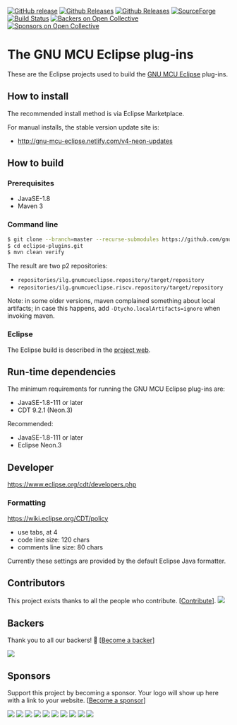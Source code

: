  [![GitHub release](https://img.shields.io/github/release/gnu-mcu-eclipse/eclipse-plugins.svg)](https://github.com/gnu-mcu-eclipse/eclipse-plugins/releases/latest) [![Github Releases](https://img.shields.io/github/downloads/gnu-mcu-eclipse/eclipse-plugins/latest/total.svg)](https://github.com/gnu-mcu-eclipse/eclipse-plugins/releases/latest) [![Github Releases](https://img.shields.io/github/downloads/gnu-mcu-eclipse/eclipse-plugins/total.svg)](https://github.com/gnu-mcu-eclipse/eclipse-plugins/releases/latest) [![SourceForge](https://img.shields.io/sourceforge/dt/gnuarmeclipse.svg?label=SF%20downloads)](https://sourceforge.net/projects/gnuarmeclipse/files/) [![Build Status](https://travis-ci.org/gnu-mcu-eclipse/eclipse-plugins.svg?branch=develop)](https://travis-ci.org/gnu-mcu-eclipse/eclipse-plugins) [![Backers on Open Collective](https://opencollective.com/eclipse-plugins/backers/badge.svg)](#backers) [![Sponsors on Open Collective](https://opencollective.com/eclipse-plugins/sponsors/badge.svg)](#sponsors)

# The GNU MCU Eclipse plug-ins

These are the Eclipse projects used to build the [GNU MCU Eclipse](http://gnu-mcu-eclipse.github.io) plug-ins.

## How to install

The recommended install method is via Eclipse Marketplace.

For manual installs, the stable version update site is:

* http://gnu-mcu-eclipse.netlify.com/v4-neon-updates

## How to build

### Prerequisites

* JavaSE-1.8
* Maven 3

### Command line

```bash
$ git clone --branch=master --recurse-submodules https://github.com/gnu-mcu-eclipse/eclipse-plugins.git eclipse-plugins.git
$ cd eclipse-plugins.git
$ mvn clean verify
```

The result are two p2 repositories:

* `repositories/ilg.gnumcueclipse.repository/target/repository`
* `repositories/ilg.gnumcueclipse.riscv.repository/target/repository`

Note: in some older versions, maven complained something about local artifacts; in case this happens, add `-Dtycho.localArtifacts=ignore` when invoking maven.

### Eclipse

The Eclipse build is described in the [project web](http://gnu-mcu-eclipse.github.io/developer/build-procedure/).

## Run-time dependencies

The minimum requirements for running the GNU MCU Eclipse plug-ins are:

* JavaSE-1.8-111 or later
* CDT 9.2.1 (Neon.3)

Recommended:

* JavaSE-1.8-111 or later
* Eclipse Neon.3

## Developer

https://www.eclipse.org/cdt/developers.php

### Formatting

https://wiki.eclipse.org/CDT/policy

* use tabs, at 4
* code line size: 120 chars
* comments line size: 80 chars

Currently these settings are provided by the default Eclipse Java formatter.


## Contributors

This project exists thanks to all the people who contribute. [[Contribute](CONTRIBUTING.md)].
<a href="graphs/contributors"><img src="https://opencollective.com/eclipse-plugins/contributors.svg?width=890&button=false" /></a>


## Backers

Thank you to all our backers! 🙏 [[Become a backer](https://opencollective.com/eclipse-plugins#backer)]

<a href="https://opencollective.com/eclipse-plugins#backers" target="_blank"><img src="https://opencollective.com/eclipse-plugins/backers.svg?width=890"></a>


## Sponsors

Support this project by becoming a sponsor. Your logo will show up here with a link to your website. [[Become a sponsor](https://opencollective.com/eclipse-plugins#sponsor)]

<a href="https://opencollective.com/eclipse-plugins/sponsor/0/website" target="_blank"><img src="https://opencollective.com/eclipse-plugins/sponsor/0/avatar.svg"></a>
<a href="https://opencollective.com/eclipse-plugins/sponsor/1/website" target="_blank"><img src="https://opencollective.com/eclipse-plugins/sponsor/1/avatar.svg"></a>
<a href="https://opencollective.com/eclipse-plugins/sponsor/2/website" target="_blank"><img src="https://opencollective.com/eclipse-plugins/sponsor/2/avatar.svg"></a>
<a href="https://opencollective.com/eclipse-plugins/sponsor/3/website" target="_blank"><img src="https://opencollective.com/eclipse-plugins/sponsor/3/avatar.svg"></a>
<a href="https://opencollective.com/eclipse-plugins/sponsor/4/website" target="_blank"><img src="https://opencollective.com/eclipse-plugins/sponsor/4/avatar.svg"></a>
<a href="https://opencollective.com/eclipse-plugins/sponsor/5/website" target="_blank"><img src="https://opencollective.com/eclipse-plugins/sponsor/5/avatar.svg"></a>
<a href="https://opencollective.com/eclipse-plugins/sponsor/6/website" target="_blank"><img src="https://opencollective.com/eclipse-plugins/sponsor/6/avatar.svg"></a>
<a href="https://opencollective.com/eclipse-plugins/sponsor/7/website" target="_blank"><img src="https://opencollective.com/eclipse-plugins/sponsor/7/avatar.svg"></a>
<a href="https://opencollective.com/eclipse-plugins/sponsor/8/website" target="_blank"><img src="https://opencollective.com/eclipse-plugins/sponsor/8/avatar.svg"></a>
<a href="https://opencollective.com/eclipse-plugins/sponsor/9/website" target="_blank"><img src="https://opencollective.com/eclipse-plugins/sponsor/9/avatar.svg"></a>


